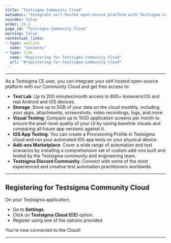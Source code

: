 ```yaml
---
title: "Testsigma Community Cloud"
metadesc: "Integrate self-hosted open-source platform with Testsigma Community Cloud. This will provide free access to test labs, addons, visual testing, our discord, etc."
noindex: false
order: 29.2
page_id: "Testsigma Community Cloud"
warning: false
contextual_links:
- type: section
  name: "Contents"
- type: link
  name: "Registering for Testsigma Community Cloud"
  url: "#registering-for-testsigma-community-cloud"
---
```


---

As a Testsigma CE user, you can integrate your self-hosted open-source platform with our Community Cloud and get free access to:
- **Test Lab**: Up to 200 minutes/month access to 800+ browsers/OS and real Android and iOS devices.
- **Storage**: Store up to 5GB of your data on the cloud monthly, including your apps, attachments, screenshots, video recordings, logs, and more.
- **Visual Testing**: Compare up to 1000 application screens per month to ensure the pixel-level quality of your UI by saving baseline visuals and comparing all future app versions against it.
- **iOS App Testing**: You can create a Provisioning Profile in Testsigma cloud and run your automated iOS app tests on your physical device.
- **Add-ons Marketplace**: Cover a wide range of automation and test scenarios by installing a comprehensive set of custom add-ons built and tested by the Testsigma community and engineering team.
- **Testsigma Discord Community**: Connect with some of the most experienced and creative test automation practitioners worldwide.

---

## **Registering for Testsigma Community Cloud**

On your Testsigma application,
- Go to **Settings**.
- Click on **Testsigma Cloud (CE)** option.
- Register using one of the options provided.

You’re now connected to the Cloud!

---